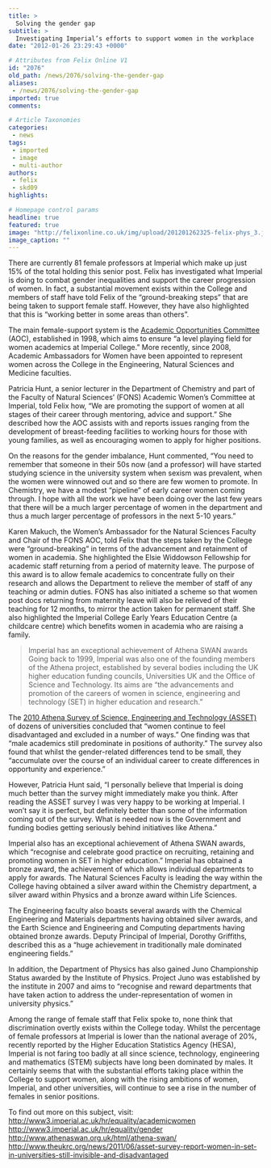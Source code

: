 ```yaml
---
title: >
  Solving the gender gap
subtitle: >
  Investigating Imperial’s efforts to support women in the workplace
date: "2012-01-26 23:29:43 +0000"

# Attributes from Felix Online V1
id: "2076"
old_path: /news/2076/solving-the-gender-gap
aliases:
 - /news/2076/solving-the-gender-gap
imported: true
comments:

# Article Taxonomies
categories:
 - news
tags:
 - imported
 - image
 - multi-author
authors:
 - felix
 - skd09
highlights:

# Homepage control params
headline: true
featured: true
image: "http://felixonline.co.uk/img/upload/201201262325-felix-phys_3.jpg"
image_caption: ""
---
```


There are currently 81 female professors at Imperial which make up just 15% of the total holding this senior post. Felix has investigated what Imperial is doing to combat gender inequalities and support the career progression of women. In fact, a substantial movement exists within the College and members of staff have told Felix of the “ground-breaking steps” that are being taken to support female staff. However, they have also highlighted that this is “working better in some areas than others”.

The main female-support system is the [Academic Opportunities Committee](http://www3.imperial.ac.uk/hr/equality/academicwomen/academicopportunitiescommittee) (AOC), established in 1998, which aims to ensure “a level playing field for women academics at Imperial College.” More recently, since 2008, Academic Ambassadors for Women have been appointed to represent women across the College in the Engineering, Natural Sciences and Medicine faculties.

Patricia Hunt, a senior lecturer in the Department of Chemistry and part of the Faculty of Natural Sciences’ (FONS) Academic Women’s Committee at Imperial, told Felix how, “We are promoting the support of women at all stages of their career through mentoring, advice and support.” She described how the AOC assists with and reports issues ranging from the development of breast-feeding facilities to working hours for those with young families, as well as encouraging women to apply for higher positions.

On the reasons for the gender imbalance, Hunt commented, “You need to remember that someone in their 50s now (and a professor) will have started studying science in the university system when sexism was prevalent, when the women were winnowed out and so there are few women to promote. In Chemistry, we have a modest “pipeline” of early career women coming through. I hope with all the work we have been doing over the last few years that there will be a much larger percentage of women in the department and thus a much larger percentage of professors in the next 5-10 years.”

Karen Makuch, the Women’s Ambassador for the Natural Sciences Faculty and Chair of the FONS AOC, told Felix that the steps taken by the College were “ground-breaking” in terms of the advancement and retainment of women in academia. She highlighted the Elsie Widdowson Fellowship for academic staff returning from a period of maternity leave. The purpose of this award is to allow female academics to concentrate fully on their research and allows the Department to relieve the member of staff of any teaching or admin duties. FONS has also initiated a scheme so that women post docs returning from maternity leave will also be relieved of their teaching for 12 months, to mirror the action taken for permanent staff. She also highlighted the Imperial College Early Years Education Centre (a childcare centre) which benefits women in academia who are raising a family.
> Imperial has an exceptional achievement of Athena SWAN awards
Going back to 1999, Imperial was also one of the founding members of the Athena project, established by several bodies including the UK higher education funding councils, Universities UK and the Office of Science and Technology. Its aims are “the advancements and promotion of the careers of women in science, engineering and technology (SET) in higher education and research.”

The [2010 Athena Survey of Science, Engineering and Technology (ASSET)](http://www.athenasurvey.org.uk/) of dozens of universities concluded that “women continue to feel disadvantaged and excluded in a number of ways.” One finding was that “male academics still predominate in positions of authority.” The survey also found that whilst the gender-related differences tend to be small, they “accumulate over the course of an individual career to create differences in opportunity and experience.”

However, Patricia Hunt said, “I personally believe that Imperial is doing much better than the survey might immediately make you think. After reading the ASSET survey I was very happy to be working at Imperial. I won’t say it is perfect, but definitely better than some of the information coming out of the survey. What is needed now is the Government and funding bodies getting seriously behind initiatives like Athena.”

Imperial also has an exceptional achievement of Athena SWAN awards, which “recognise and celebrate good practice on recruiting, retaining and promoting women in SET in higher education.” Imperial has obtained a bronze award, the achievement of which allows individual departments to apply for awards. The Natural Sciences Faculty is leading the way within the College having obtained a silver award within the Chemistry department, a silver award within Physics and a bronze award within Life Sciences.

The Engineering faculty also boasts several awards with the Chemical Engineering and Materials departments having obtained silver awards, and the Earth Science and Engineering and Computing departments having obtained bronze awards. Deputy Principal of Imperial, Dorothy Griffiths, described this as a “huge achievement in traditionally male dominated engineering fields.”

In addition, the Department of Physics has also gained Juno Championship Status awarded by the Institute of Physics. Project Juno was established by the institute in 2007 and aims to “recognise and reward departments that have taken action to address the under-representation of women in university physics.”

Among the range of female staff that Felix spoke to, none think that discrimination overtly exists within the College today. Whilst the percentage of female professors at Imperial is lower than the national average of 20%, recently reported by the Higher Education Statistics Agency (HESA), Imperial is not faring too badly at all since science, technology, engineering and mathematics (STEM) subjects have long been dominated by males. It certainly seems that with the substantial efforts taking place within the College to support women, along with the rising ambitions of women, Imperial, and other universities, will continue to see a rise in the number of females in senior positions.

To find out more on this subject, visit:
<http://www3.imperial.ac.uk/hr/equality/academicwomen>
<http://www3.imperial.ac.uk/hr/equality/gender>
<http://www.athenaswan.org.uk/html/athena-swan/>
<http://www.theukrc.org/news/2011/06/asset-survey-report-women-in-set-in-universities-still-invisible-and-disadvantaged>
